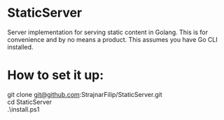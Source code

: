 # StaticServer
Server implementation for serving static content in Golang. This is for convenience and by no means a product. This assumes you have Go CLI installed.

# How to set it up:

git clone git@github.com:StrajnarFilip/StaticServer.git  
cd StaticServer  
.\install.ps1  

